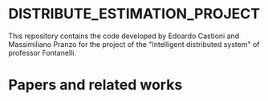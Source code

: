 # DISTRIBUTE_ESTIMATION_PROJECT
This repository contains the code developed by Edoardo Castioni and Massimiliano Pranzo for the project of the "Intelligent distributed system" of professor Fontanelli.


# Papers and related works


